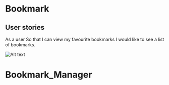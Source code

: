 # Bookmark


User stories
-------------
As a user
So that I can view my favourite bookmarks
I would like to see a list of bookmarks.



![Alt text](./Bookmarks_app_model.png)
# Bookmark_Manager
